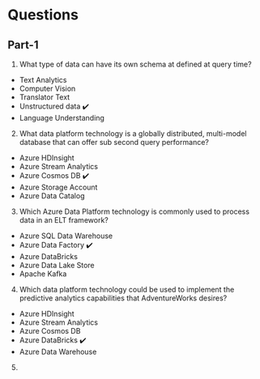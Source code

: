 # Questions

## Part-1 

1) What type of data can have its own schema at defined at query time?

  - Text Analytics
  - Computer Vision
  - Translator Text
  - Unstructured data :heavy_check_mark:
  - Language Understanding
  
2) What data platform technology is a globally distributed, multi-model database that can offer sub second query performance?

  - Azure HDInsight
  - Azure Stream Analytics
  - Azure Cosmos DB :heavy_check_mark:
  - Azure Storage Account
  - Azure Data Catalog

3) Which Azure Data Platform technology is commonly used to process data in an ELT framework?

  - Azure SQL Data Warehouse
  - Azure Data Factory :heavy_check_mark:
  - Azure DataBricks
  - Azure Data Lake Store
  - Apache Kafka
  
4) Which data platform technology could be used to implement the predictive analytics capabilities that AdventureWorks desires?

  - Azure HDInsight
  - Azure Stream Analytics
  - Azure Cosmos DB 
  - Azure DataBricks :heavy_check_mark:
  - Azure Data Warehouse
  
5)   

